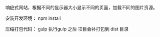 
响应式网站，根据不同的显示器大小显示不同的页面，加载不同的图片资源。

安装开发环境：
    npm install

压缩打包代码：
    gulp
    执行gulp 之后 项目会补打包到 dist 目录    
